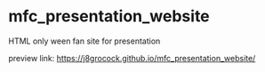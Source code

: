 # mfc_presentation_website
 HTML only ween fan site for presentation 

 preview link: https://j8grocock.github.io/mfc_presentation_website/
